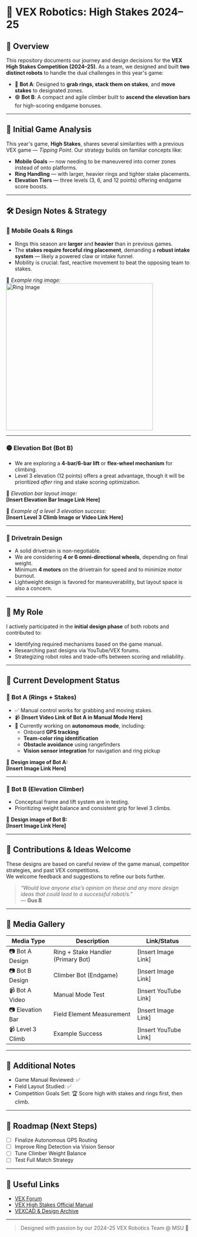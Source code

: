 # 🤖 VEX Robotics: High Stakes 2024–25

## 🏁 Overview

This repository documents our journey and design decisions for the **VEX High Stakes Competition (2024–25)**. As a team, we designed and built **two distinct robots** to handle the dual challenges in this year's game:

- 🔵 **Bot A**: Designed to **grab rings, stack them on stakes**, and **move stakes** to designated zones.
- 🟢 **Bot B**: A compact and agile climber built to **ascend the elevation bars** for high-scoring endgame bonuses.

---

## 🧠 Initial Game Analysis

This year's game, **High Stakes**, shares several similarities with a previous VEX game — *Tipping Point*. Our strategy builds on familiar concepts like:

- **Mobile Goals** — now needing to be maneuvered into corner zones instead of onto platforms.
- **Ring Handling** — with larger, heavier rings and tighter stake placements.
- **Elevation Tiers** — three levels (3, 6, and 12 points) offering endgame score boosts.

---

## 🛠️ Design Notes & Strategy

### 🔷 Mobile Goals & Rings

- Rings this season are **larger** and **heavier** than in previous games.
- The **stakes require forceful ring placement**, demanding a **robust intake system** — likely a powered claw or intake funnel.
- Mobility is crucial: fast, reactive movement to beat the opposing team to stakes.

📌 *Example ring image:*  
<img src="https://your-image-url.com/ring.jpg" alt="Ring Image" width="400"/>

---

### 🟡 Elevation Bot (Bot B)

- We are exploring a **4-bar/6-bar lift** or **flex-wheel mechanism** for climbing.
- Level 3 elevation (12 points) offers a great advantage, though it will be prioritized *after* ring and stake scoring optimization.

📌 *Elevation bar layout image:*  
**[Insert Elevation Bar Image Link Here]**

📌 *Example of a level 3 elevation success:*  
**[Insert Level 3 Climb Image or Video Link Here]**

---

### 🚗 Drivetrain Design

- A solid drivetrain is non-negotiable.
- We are considering **4 or 6 omni-directional wheels**, depending on final weight.
- Minimum **4 motors** on the drivetrain for speed and to minimize motor burnout.
- Lightweight design is favored for maneuverability, but layout space is also a concern.

---

## 🤝 My Role

I actively participated in the **initial design phase** of both robots and contributed to:

- Identifying required mechanisms based on the game manual.
- Researching past designs via YouTube/VEX forums.
- Strategizing robot roles and trade-offs between scoring and reliability.

---

## 🧪 Current Development Status

### 🔹 Bot A (Rings + Stakes)

- ✅ Manual control works for grabbing and moving stakes.
- 📹 **[Insert Video Link of Bot A in Manual Mode Here]**
- 🔄 Currently working on **autonomous mode**, including:
  - Onboard **GPS tracking**
  - **Team-color ring identification**
  - **Obstacle avoidance** using rangefinders
  - **Vision sensor integration** for navigation and ring pickup

📸 **Design image of Bot A:**  
**[Insert Image Link Here]**

---

### 🔸 Bot B (Elevation Climber)

- Conceptual frame and lift system are in testing.
- Prioritizing weight balance and consistent grip for level 3 climbs.

📸 **Design image of Bot B:**  
**[Insert Image Link Here]**

---

## 💬 Contributions & Ideas Welcome

These designs are based on careful review of the game manual, competitor strategies, and past VEX competitions.  
We welcome feedback and suggestions to refine our bots further.

> *“Would love anyone else’s opinion on these and any more design ideas that could lead to a successful robot/s.”*  
> — **Gus B**

---

## 📂 Media Gallery

| Media Type       | Description                           | Link/Status                      |
|------------------|---------------------------------------|----------------------------------|
| 📷 Bot A Design   | Ring + Stake Handler (Primary Bot)    | [Insert Image Link]              |
| 📷 Bot B Design   | Climber Bot (Endgame)                 | [Insert Image Link]              |
| 📹 Bot A Video    | Manual Mode Test                      | [Insert YouTube Link]            |
| 📷 Elevation Bar  | Field Element Measurement             | [Insert Image Link]              |
| 📹 Level 3 Climb  | Example Success                       | [Insert YouTube Link]            |

---

## 📘 Additional Notes

- Game Manual Reviewed: ✅  
- Field Layout Studied: ✅  
- Competition Goals Set: 🏆 Score high with stakes and rings first, then climb.

---

## 📅 Roadmap (Next Steps)

- [ ] Finalize Autonomous GPS Routing  
- [ ] Improve Ring Detection via Vision Sensor  
- [ ] Tune Climber Weight Balance  
- [ ] Test Full Match Strategy  

---

## 🔗 Useful Links

- [VEX Forum](https://www.vexforum.com/)  
- [VEX High Stakes Official Manual](https://www.vexrobotics.com/)  
- [VEXCAD & Design Archive](https://www.vexcad.com/)

---

> Designed with passion by our 2024–25 VEX Robotics Team @ MSU 🏁

